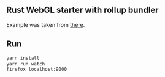 ## Rust WebGL starter with rollup bundler

Example was taken from [there](https://github.com/lykhouzov/rust-wasm-webgl.git).

## Run 
```bash
yarn install
yarn run watch
firefox localhost:9000
```